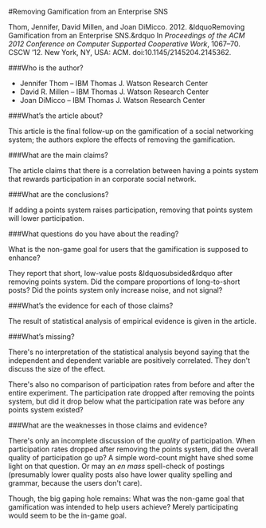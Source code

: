 #Removing Gamification from an Enterprise SNS

Thom, Jennifer, David Millen, and Joan DiMicco. 2012. &ldquoRemoving Gamification from an Enterprise SNS.&rdquo In *Proceedings of the ACM 2012 Conference on Computer Supported Cooperative Work*, 1067–70. CSCW ’12. New York, NY, USA: ACM. doi:10.1145/2145204.2145362.

###Who is the author?

* Jennifer Thom &ndash; IBM Thomas J. Watson Research Center
* David R. Millen &ndash; IBM Thomas J. Watson Research Center
* Joan DiMicco &ndash; IBM Thomas J. Watson Research Center

###What’s the article about?

This article is the final follow-up on the gamification of a social networking system; the authors explore the effects of removing the gamification.

###What are the main claims?

The article claims that there is a correlation between having a points system that rewards participation in an corporate social network.

###What are the conclusions?

If adding a points system raises participation, removing that points system will lower participation.

###What questions do you have about the reading?

What is the non-game goal for users that the gamification is supposed to enhance?

They report that short, low-value posts &ldquosubsided&rdquo after removing points system.  Did the compare proportions of long-to-short posts?  Did the points system only increase noise, and not signal?

###What’s the evidence for each of those claims?

The result of statistical analysis of empirical evidence is given in the article.

###What’s missing?

There's no interpretation of the statistical analysis beyond saying that the independent and dependent variable are positively correlated.  They don't discuss the size of the effect.

There's also no comparison of participation rates from before and after the entire experiment.  The participation rate dropped after removing the points system, but did it drop below what the participation rate was before any points system existed?

###What are the weaknesses in those claims and evidence?

There's only an incomplete discussion of the *quality* of participation.  When participation rates dropped after removing the points system, did the overall quality of participation go up?  A simple word-count might have shed some light on that question.  Or may an *en mass* spell-check of postings (presumably lower quality posts also have lower quality spelling and grammar, because the users don't care).

Though, the big gaping hole remains: What was the non-game goal that gamification was intended to help users achieve?  Merely participating would seem to be the in-game goal.
